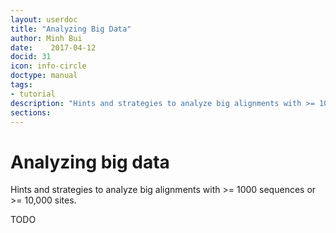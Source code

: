 ```yaml
---
layout: userdoc
title: "Analyzing Big Data"
author: Minh Bui
date:    2017-04-12
docid: 31
icon: info-circle
doctype: manual
tags:
- tutorial
description: "Hints and strategies to analyze big alignments with >= 1000 sequences or >= 10,000 sites."
sections:
---
```


Analyzing big data
==================

Hints and strategies to analyze big alignments with >= 1000 sequences or >= 10,000 sites.


<!--more-->


TODO

